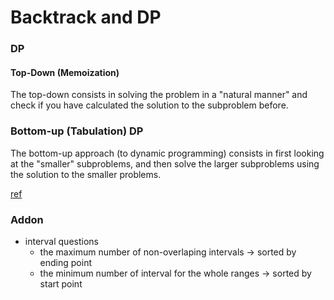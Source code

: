 # Backtrack and DP


### DP

#### Top-Down (Memoization)

The top-down consists in solving the problem in a "natural manner" and check if you have calculated the solution to the subproblem before.

### Bottom-up (Tabulation) DP

The bottom-up approach (to dynamic programming) consists in first looking at the "smaller" subproblems, and then solve the larger subproblems using the solution to the smaller problems.


[ref](https://www.enjoyalgorithms.com/blog/top-down-memoization-vs-bottom-up-tabulation)



### Addon 

- interval questions
    - the maximum number of non-overlaping intervals -> sorted by ending point
    - the minimum number of interval for the whole ranges -> sorted by start point